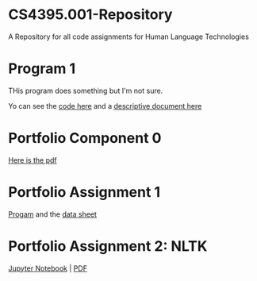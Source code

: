 # CS4395.001-Repository
A Repository for all code assignments for Human Language Technologies

# Program 1
THis program does something but I'm not sure.

Yo can see the [code here](program1.py) and a [descriptive document here](sample_doc.pdf)

# Portfolio Component 0

[Here is the pdf](Overview_of_NLP.pdf)

# Portfolio Assignment 1

[Progam](Homework1/PersonProducer.py) and the [data sheet](Homework1/data/data.csv)
 
# Portfolio Assignment 2: NLTK
 
[Jupyter Notebook](Porfolio_Assignment2/Portfolio_Assignment2-ajc200002.ipynb)   |    [PDF](Porfolio_Assignment2/Portfolio_Assignment2-ajc200002.pdf)
